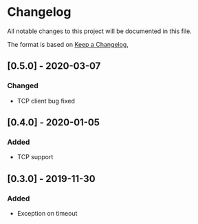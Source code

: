 # Changelog

All notable changes to this project will be documented in this file.

The format is based on [Keep a Changelog](https://keepachangelog.com/en/1.0.0/),

## [0.5.0] - 2020-03-07

### Changed
- TCP client bug fixed

## [0.4.0] - 2020-01-05

### Added
- TCP support

## [0.3.0] - 2019-11-30

### Added
- Exception on timeout

